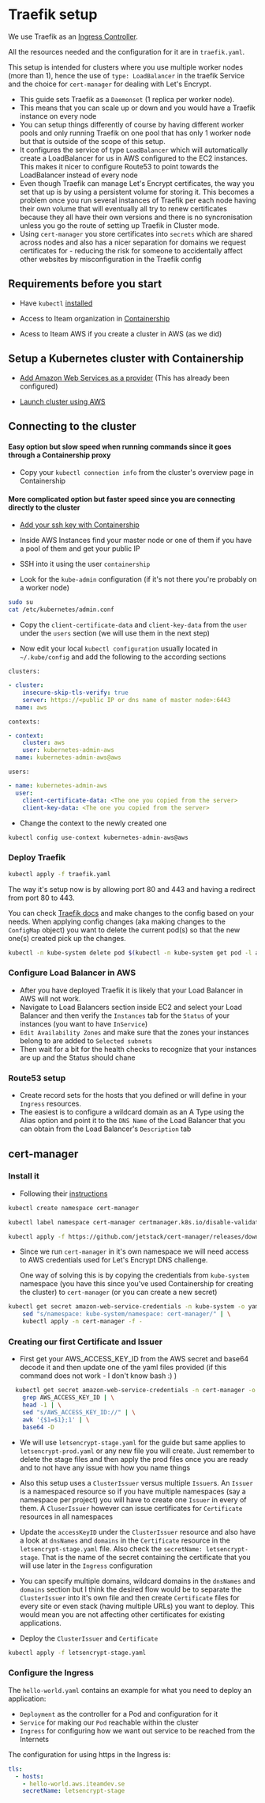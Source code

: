 # Traefik setup

We use Traefik as an [Ingress Controller](https://kubernetes.io/docs/concepts/services-networking/ingress-controllers/).

All the resources needed and the configuration for it are in `traefik.yaml`.

This setup is intended for clusters where you use multiple worker nodes (more than 1), hence the use of `type: LoadBalancer` in the traefik Service and the choice for `cert-manager` for dealing with Let's Encrypt.

- This guide sets Traefik as a `Daemonset` (1 replica per worker node).
- This means that you can scale up or down and you would have a Traefik instance on every node
- You can setup things differently of course by having different worker pools and only running Traefik on one pool that has only 1 worker node but that is outside of the scope of this setup.
- It configures the service of type `LoadBalancer` which will automatically create a LoadBalancer for us in AWS configured to the EC2 instances. This makes it nicer to configure Route53 to point towards the LoadBalancer instead of every node
- Even though Traefik can manage Let's Encrypt certificates, the way you set that up is by using a persistent volume for storing it. This becomes a problem once you run several instances of Traefik per each node having their own volume that will eventually all try to renew certificates because they all have their own versions and there is no syncronisation unless you go the route of setting up Traefik in Cluster mode.
- Using `cert-manager` you store certificates into `secrets` which are shared across nodes and also has a nicer separation for domains we request certificates for - reducing the risk for someone to accidentally affect other websites by misconfiguration in the Traefik config

## Requirements before you start

- Have `kubectl` [installed](https://kubernetes.io/docs/tasks/tools/install-kubectl/)

- Access to Iteam organization in [Containership](https://containership.io)

- Acess to Iteam AWS if you create a cluster in AWS (as we did)

## Setup a Kubernetes cluster with Containership

- [Add Amazon Web Services as a provider](https://docs.containership.io/en/articles/504594-how-to-add-amazon-web-services-as-a-provider) (This has already been configured)

- [Launch cluster using AWS](https://docs.containership.io/en/articles/2241901-launch-cluster-using-amazon-web-services-aws)

## Connecting to the cluster

#### Easy option but slow speed when running commands since it goes through a Containership proxy

- Copy your `kubectl connection info` from the cluster's overview page in Containership

#### More complicated option but faster speed since you are connecting directly to the cluster

- [Add your ssh key with Containership](https://docs.containership.io/en/articles/1523970-managing-ssh-keys)

- Inside AWS Instances find your master node or one of them if you have a pool of them and get your public IP

- SSH into it using the user `containership`

- Look for the `kube-admin` configuration (if it's not there you're probably on a worker node)

```bash
sudo su
cat /etc/kubernetes/admin.conf
```

- Copy the `client-certificate-data` and `client-key-data` from the `user` under the `users` section (we will use them in the next step)

- Now edit your local `kubectl configuration` usually located in `~/.kube/config` and add the following to the according sections

`clusters:`

```yaml
- cluster:
    insecure-skip-tls-verify: true
    server: https://<public IP or dns name of master node>:6443
  name: aws
```

`contexts:`

```yaml
- context:
    cluster: aws
    user: kubernetes-admin-aws
  name: kubernetes-admin-aws@aws
```

`users:`

```yaml
- name: kubernetes-admin-aws
  user:
    client-certificate-data: <The one you copied from the server>
    client-key-data: <The one you copied from the server>
```

- Change the context to the newly created one

```bash
kubectl config use-context kubernetes-admin-aws@aws
```

### Deploy Traefik

```bash
kubectl apply -f traefik.yaml
```

The way it's setup now is by allowing port 80 and 443 and having a redirect from port 80 to 443.

You can check [Traefik docs](https://docs.traefik.io/) and make changes to the config based on your needs. When applying config changes (aka making changes to the `ConfigMap` object) you want to delete the current pod(s) so that the new one(s) created pick up the changes.

```bash
kubectl -n kube-system delete pod $(kubectl -n kube-system get pod -l app=traefik -o jsonpath='{.items[0].metadata.name}')
```

### Configure Load Balancer in AWS

- After you have deployed Traefik it is likely that your Load Balancer in AWS will not work.
- Navigate to Load Balancers section inside EC2 and select your Load Balancer and then verify the `Instances` tab for the `Status` of your instances (you want to have `InService`)
- `Edit Availability Zones` and make sure that the zones your instances belong to are added to `Selected subnets`
- Then wait for a bit for the health checks to recognize that your instances are up and the Status should chane

### Route53 setup

- Create record sets for the hosts that you defined or will define in your `Ingress` resources.
- The easiest is to configure a wildcard domain as an A Type using the Alias option and point it to the `DNS Name` of the Load Balancer that you can obtain from the Load Balancer's `Description` tab

## cert-manager

### Install it

- Following their [instructions](https://docs.cert-manager.io/en/latest/getting-started/install/kubernetes.html)

```bash
kubectl create namespace cert-manager
```

```bash
kubectl label namespace cert-manager certmanager.k8s.io/disable-validation=true
```

```bash
kubectl apply -f https://github.com/jetstack/cert-manager/releases/download/v0.9.0/cert-manager.yaml
```

- Since we run `cert-manager` in it's own namespace we will need access to AWS credentials used for Let's Encrypt DNS challenge.

  One way of solving this is by copying the credentials from `kube-system` namespace (you have this since you've used Containership for creating the cluster) to `cert-manager` (or you can create a new secret)

```bash
kubectl get secret amazon-web-service-credentials -n kube-system -o yaml | \
    sed "s/namespace: kube-system/namespace: cert-manager/" | \
    kubectl apply -n cert-manager -f -
```

### Creating our first Certificate and Issuer

- First get your AWS_ACCESS_KEY_ID from the AWS secret and base64 decode it and then update one of the yaml files provided (if this command does not work - I don't know bash :) )

```bash
  kubectl get secret amazon-web-service-credentials -n cert-manager -o yaml | \
    grep AWS_ACCESS_KEY_ID | \
    head -1 | \
    sed "s/AWS_ACCESS_KEY_ID://" | \
    awk '{$1=$1};1' | \
    base64 -D
```

- We will use `letsencrypt-stage.yaml` for the guide but same applies to `letsencrypt-prod.yaml` or any new file you will create. Just remember to delete the stage files and then apply the prod files once you are ready and to not have any issue with how you name things

- Also this setup uses a `ClusterIssuer` versus multiple `Issuer`s. An `Issuer` is a namespaced resource so if you have multiple namespaces (say a namespace per project) you will have to create one `Issuer` in every of them.
A `CluserIssuer` however can issue certificates for `Certificate` resources in all namespaces

- Update the `accessKeyID` under the `ClusterIssuer` resource and also have a look at `dnsNames` and `domains` in the `Certificate` resource in the `letsencrypt-stage.yaml` file.
Also check the `secretName: letsencrypt-stage`. That is the name of the secret containing the certificate that you will use later in the `Ingress` configuration

- You can specify multiple domains, wildcard domains in the `dnsNames` and `domains` section but I think the desired flow would be to separate the `ClusterIssuer` into it's own file and then create `Certificate` files for every site or even stack (having multiple URLs) you want to deploy. This would mean you are not affecting other certificates for existing applications.

- Deploy the `ClusterIssuer` and `Certificate`

```bash
kubectl apply -f letsencrypt-stage.yaml
```

### Configure the Ingress

The `hello-world.yaml` contains an example for what you need to deploy an application:

- `Deployment` as the controller for a Pod and configuration for it
- `Service` for making our `Pod` reachable within the cluster
- `Ingress` for configuring how we want out service to be reached from the Internets

The configuration for using https in the Ingress is:

```yaml
tls:
  - hosts:
    - hello-world.aws.iteamdev.se
    secretName: letsencrypt-stage
```